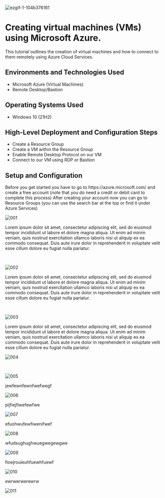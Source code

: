 <p align="center">
  
![ezgif-1-104b376161](https://github.com/user-attachments/assets/f1666f50-74a6-44b4-9ebe-eef06bb0f5e9)


<h1> Creating virtual machines (VMs) using Microsoft Azure. </h1>
This tutorial outlines the creation of virtual machines and how to connect to them remotely using Azure Cloud Services.<br />




<h2>Environments and Technologies Used</h2>

- Microsoft Azure (Virtual Machines)
- Remote Desktop/Bastion

<h2>Operating Systems Used </h2>

- Windows 10 (21H2)

<h2>High-Level Deployment and Configuration Steps</h2>

- Create a Resource Group
- Create a VM within the Resource Group 
- Enable Remote Desktop Protocol on our VM
- Connect to our VM using RDP or Bastion

<h2>Setup and Configuration</h2>

<p> Before you get started you have to go to https://azure.microsoft.com/ and create a free account (note that you do need a credit or debit card to complete this process)
After creating your account now you can go to Resource Groups (you can use the search bar at the top or find it under Azure Services)


![001](https://github.com/user-attachments/assets/6dda2e94-82ff-4db6-9660-a0d75206cbe3)
</p>
<p>
Lorem ipsum dolor sit amet, consectetur adipiscing elit, sed do eiusmod tempor incididunt ut labore et dolore magna aliqua. Ut enim ad minim veniam, quis nostrud exercitation ullamco laboris nisi ut aliquip ex ea commodo consequat. Duis aute irure dolor in reprehenderit in voluptate velit esse cillum dolore eu fugiat nulla pariatur.
</p>
<br />

<p>

![002](https://github.com/user-attachments/assets/9bd5e2e1-deaa-4de8-b5cc-8ca7ac33bd03)

</p>
<p>
Lorem ipsum dolor sit amet, consectetur adipiscing elit, sed do eiusmod tempor incididunt ut labore et dolore magna aliqua. Ut enim ad minim veniam, quis nostrud exercitation ullamco laboris nisi ut aliquip ex ea commodo consequat. Duis aute irure dolor in reprehenderit in voluptate velit esse cillum dolore eu fugiat nulla pariatur.
</p>
<br />

<p>

![003](https://github.com/user-attachments/assets/218abedc-eb1e-4046-8ede-248c2b3bc800)

</p>
<p>
Lorem ipsum dolor sit amet, consectetur adipiscing elit, sed do eiusmod tempor incididunt ut labore et dolore magna aliqua. Ut enim ad minim veniam, quis nostrud exercitation ullamco laboris nisi ut aliquip ex ea commodo consequat. Duis aute irure dolor in reprehenderit in voluptate velit esse cillum dolore eu fugiat nulla pariatur.


![004](https://github.com/user-attachments/assets/6ccabd16-6c79-420d-b3c3-a8e6d6348756)

</p>
<br />

![005](https://github.com/user-attachments/assets/fd42beb4-34c7-44be-998d-2986bdca93df)

jewfewnfewnfwefwegf

![006](https://github.com/user-attachments/assets/1260ce6d-17ef-4761-835a-5a433920003d)

pijfiejfiwefewfwe

![007](https://github.com/user-attachments/assets/d654ba9a-2613-4f51-a4bc-5a31220f3d41)

efuohwufewfiwenifwef

![008](https://github.com/user-attachments/assets/ae1b271f-7500-42f5-90f6-196fb2485d41)

wfudsughughwuegwegewgwe

![009](https://github.com/user-attachments/assets/e0892674-9758-4979-bfd9-961173bc30cc)

fioejrouieuhfuewhfuewf

![010](https://github.com/user-attachments/assets/eba1d847-5a20-4659-a922-c6539d1e220d)

ewrwerwerewrw

![011](https://github.com/user-attachments/assets/7684ccd3-0fc8-4801-96ad-a7ef73f26437)






